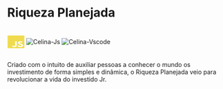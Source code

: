 # Riqueza Planejada 

<div style="display: inline_block"><br>
  <img align="center" alt="Celina-Js" height="30" width="40" src="https://raw.githubusercontent.com/devicons/devicon/master/icons/javascript/javascript-plain.svg">
  <img <img align="center" alt="Celina-Js" height="30" width="40" src="https://cdn.jsdelivr.net/gh/devicons/devicon/icons/jest/jest-plain.svg" />
  <img align="center" alt="Celina-Vscode" height="30" width="40" src="https://cdn.jsdelivr.net/gh/devicons/devicon/icons/vscode/vscode-original.svg" />
  </div> 

##

 Criado com o intuito de auxiliar pessoas a conhecer o mundo os investimento de forma simples e dinâmica, o Riqueza Planejada veio para revolucionar a vida do investido Jr.
